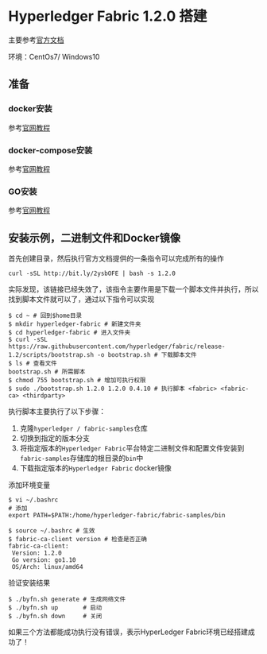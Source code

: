 # Hyperledger Fabric 1.2.0 搭建

主要参考[官方文档](https://hyperledger-fabric.readthedocs.io/en/latest)

环境：CentOs7/ Windows10

## 准备

### docker安装

参考[官网教程](https://docs.docker.com/install/linux/docker-ce/centos/#install-docker-ce)

###  docker-compose安装

参考[官网教程](https://docs.docker.com/compose/install)

### GO安装

参考[官网教程](https://golang.org/doc/install)

## 安装示例，二进制文件和Docker镜像

首先创建目录，然后执行官方文档提供的一条指令可以完成所有的操作

``` shell
curl -sSL http://bit.ly/2ysbOFE | bash -s 1.2.0
```

实际发现，该链接已经失效了，该指令主要作用是下载一个脚本文件并执行，所以找到脚本文件就可以了，通过以下指令可以实现

``` shell
$ cd ~ # 回到$home目录
$ mkdir hyperledger-fabric # 新建文件夹
$ cd hyperledger-fabric # 进入文件夹
$ curl -sSL https://raw.githubusercontent.com/hyperledger/fabric/release-1.2/scripts/bootstrap.sh -o bootstrap.sh # 下载脚本文件
$ ls # 查看文件
bootstrap.sh # 所需脚本
$ chmod 755 bootstrap.sh # 增加可执行权限
$ sudo ./bootstrap.sh 1.2.0 1.2.0 0.4.10 # 执行脚本 <fabric> <fabric-ca> <thirdparty>
```

执行脚本主要执行了以下步骤：

1. 克隆`hyperledger / fabric-samples`仓库
2. 切换到指定的版本分支
3. 将指定版本的`Hyperledger Fabric`平台特定二进制文件和配置文件安装到`fabric-samples`存储库的根目录的`bin`中
4. 下载指定版本的`Hyperledger Fabric` docker镜像

添加环境变量

``` shell
$ vi ~/.bashrc
# 添加
export PATH=$PATH:/home/hyperledger-fabric/fabric-samples/bin

$ source ~/.bashrc # 生效
$ fabric-ca-client version # 检查是否正确
fabric-ca-client:
 Version: 1.2.0
 Go version: go1.10
 OS/Arch: linux/amd64
```

验证安装结果

``` shell
$ ./byfn.sh generate # 生成网络文件
$ ./byfn.sh up       # 启动
$ ./byfn.sh down     # 关闭
```

如果三个方法都能成功执行没有错误，表示HyperLedger Fabric环境已经搭建成功了！